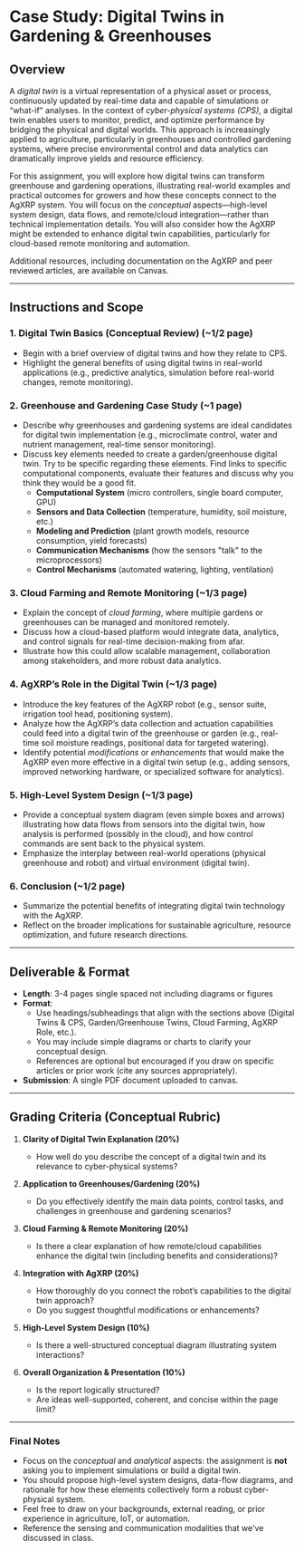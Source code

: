 # Case Study: Digital Twins in Gardening & Greenhouses

## Overview

A *digital twin* is a virtual representation of a physical asset or process, continuously updated by real-time data and capable of simulations or “what-if” analyses. In the context of *cyber-physical systems (CPS)*, a digital twin enables users to monitor, predict, and optimize performance by bridging the physical and digital worlds. This approach is increasingly applied to agriculture, particularly in greenhouses and controlled gardening systems, where precise environmental control and data analytics can dramatically improve yields and resource efficiency.

For this assignment, you will explore how digital twins can transform greenhouse and gardening operations, illustrating real-world examples and practical outcomes for growers and how these concepts connect to the AgXRP system. You will focus on the *conceptual* aspects—high-level system design, data flows, and remote/cloud integration—rather than technical implementation details. You will also consider how the AgXRP might be extended to enhance digital twin capabilities, particularly for cloud-based remote monitoring and automation.

Additional resources, including documentation on the AgXRP and peer reviewed articles, are available on Canvas.

---

## Instructions and Scope

### 1. Digital Twin Basics (Conceptual Review) (~1/2 page)

- Begin with a brief overview of digital twins and how they relate to CPS.
- Highlight the general benefits of using digital twins in real-world applications (e.g., predictive analytics, simulation before real-world changes, remote monitoring).

### 2. Greenhouse and Gardening Case Study (~1 page)

- Describe why greenhouses and gardening systems are ideal candidates for digital twin implementation (e.g., microclimate control, water and nutrient management, real-time sensor monitoring).
- Discuss key elements needed to create a garden/greenhouse digital twin. Try to be specific regarding these elements. Find links to specific computational components, evaluate their features and discuss why you think they would be a good fit.
  - **Computational System** (micro controllers, single board computer, GPU)
  - **Sensors and Data Collection** (temperature, humidity, soil moisture, etc.)
  - **Modeling and Prediction** (plant growth models, resource consumption, yield forecasts)
  - **Communication Mechanisms** (how the sensors "talk" to the microprocessors)
  - **Control Mechanisms** (automated watering, lighting, ventilation)

### 3. Cloud Farming and Remote Monitoring (~1/3 page)

- Explain the concept of *cloud farming*, where multiple gardens or greenhouses can be managed and monitored remotely.
- Discuss how a cloud-based platform would integrate data, analytics, and control signals for real-time decision-making from afar.
- Illustrate how this could allow scalable management, collaboration among stakeholders, and more robust data analytics.

### 4. AgXRP’s Role in the Digital Twin (~1/3 page)

- Introduce the key features of the AgXRP robot (e.g., sensor suite, irrigation tool head, positioning system).
- Analyze how the AgXRP’s data collection and actuation capabilities could feed into a digital twin of the greenhouse or garden (e.g., real-time soil moisture readings, positional data for targeted watering).
- Identify potential *modifications* or *enhancements* that would make the AgXRP even more effective in a digital twin setup (e.g., adding sensors, improved networking hardware, or specialized software for analytics).

### 5. High-Level System Design (~1/3 page)

- Provide a conceptual system diagram (even simple boxes and arrows) illustrating how data flows from sensors into the digital twin, how analysis is performed (possibly in the cloud), and how control commands are sent back to the physical system.
- Emphasize the interplay between real-world operations (physical greenhouse and robot) and virtual environment (digital twin).

### 6. Conclusion (~1/2 page)

- Summarize the potential benefits of integrating digital twin technology with the AgXRP.
- Reflect on the broader implications for sustainable agriculture, resource optimization, and future research directions.

---

## Deliverable & Format

- **Length**: 3-4 pages single spaced not including diagrams or figures
- **Format**:
  - Use headings/subheadings that align with the sections above (Digital Twins & CPS, Garden/Greenhouse Twins, Cloud Farming, AgXRP Role, etc.).
  - You may include simple diagrams or charts to clarify your conceptual design.
  - References are optional but encouraged if you draw on specific articles or prior work (cite any sources appropriately).
- **Submission**: A single PDF document uploaded to canvas.

---

## Grading Criteria (Conceptual Rubric)

1. **Clarity of Digital Twin Explanation (20%)**
   - How well do you describe the concept of a digital twin and its relevance to cyber-physical systems?

2. **Application to Greenhouses/Gardening (20%)**
   - Do you effectively identify the main data points, control tasks, and challenges in greenhouse and gardening scenarios?

3. **Cloud Farming & Remote Monitoring (20%)**
   - Is there a clear explanation of how remote/cloud capabilities enhance the digital twin (including benefits and considerations)?

4. **Integration with AgXRP (20%)**
   - How thoroughly do you connect the robot’s capabilities to the digital twin approach?
   - Do you suggest thoughtful modifications or enhancements?

5. **High-Level System Design (10%)**
   - Is there a well-structured conceptual diagram illustrating system interactions?

6. **Overall Organization & Presentation (10%)**
   - Is the report logically structured?
   - Are ideas well-supported, coherent, and concise within the page limit?

---

### Final Notes

- Focus on the *conceptual* and *analytical* aspects: the assignment is **not** asking you to implement simulations or build a digital twin.
- You should propose high-level system designs, data-flow diagrams, and rationale for how these elements collectively form a robust cyber-physical system.
- Feel free to draw on your backgrounds, external reading, or prior experience in agriculture, IoT, or automation.
- Reference the sensing and communication modalities that we've discussed in class.
